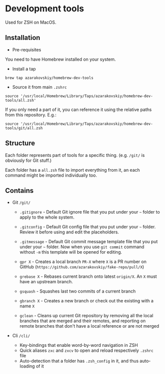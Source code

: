 # Development tools

Used for ZSH on MacOS.

## Installation

- Pre-requisites

You need to have Homebrew installed on your system.

- Install a tap

`brew tap azarakovskiy/homebrew-dev-tools`

- Source it from main `.zshrc`

`source '/usr/local/Homebrew/Library/Taps/azarakovskiy/homebrew-dev-tools/all.zsh'` 

If you only need a part of it, you can reference it using the relative paths from this repository. 
E.g.: 

`source '/usr/local/Homebrew/Library/Taps/azarakovskiy/homebrew-dev-tools/git/all.zsh`

## Structure

Each folder represents part of tools for a specific thing. (e.g. `/git/` is obviously for Git stuff.)

Each folder has a `all.zsh` file to import everything from it, an each command might be imported individually too.

## Contains

+ Git `/git/`
  + `.gitignore` - Default Git ignore file that you put under your `~` folder to apply to the whole system.
  + `.gitconfig` - Default Git config file that you put under your `~` folder. Review it before using and edit the placeholders.
  + `.gitmessage` - Default Git commit message template file that you put under your `~` folder. Now when you use `git commit` command without `-m` this template will be opened for editing.

  + `gpr X` - Creates a local branch `PR-X` where `X` is a PR number on GitHub (`https://github.com/azarakovskiy/fake-repo/pull/X`)
  + `grebase X` - Rebases current branch onto latest `origin/X`. An `X` must have an upstream branch.
  + `gsquash` - Squashes last two commits of a current branch
  + `gbranch X` - Creates a new branch or check out the existing with a name `X`
  + `gclean` - Cleans up current Git repository by removing all the local branches that are merged and their remotes, and reporting on remote branches that don't have a local reference or are not merged 

+ Cli `/cli/`
  + Key-bindings that enable word-by-word navigation in ZSH
  + Quick aliases `zxc` and `zxcv` to open and reload respectively `.zshrc` file
  + Auto-detection that a folder has `.zsh_config` in it, and thus auto-loading of it
